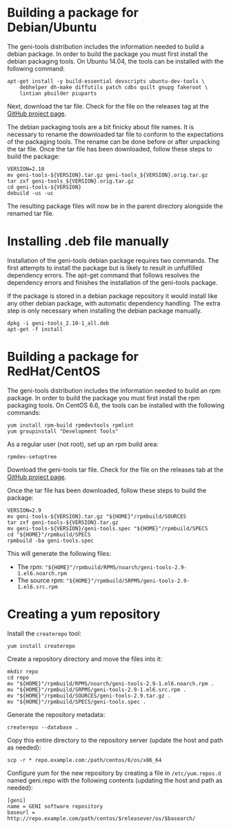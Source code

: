 # Building a package for Debian/Ubuntu

The geni-tools distribution includes the information needed to build a
debian package. In order to build the package you must first install
the debian packaging tools. On Ubuntu 14.04, the tools can be
installed with the following command:

```
apt-get install -y build-essential devscripts ubuntu-dev-tools \
    debhelper dh-make diffutils patch cdbs quilt gnupg fakeroot \
    lintian pbuilder piuparts
```

Next, download the tar file. Check for the file on the releases tag at
the [GitHub project page](https://github.com/GENI-NSF/geni-tools).

The debian packaging tools are a bit finicky about file names. It is
necessary to rename the downloaded tar file to conform to the
expectations of the packaging tools. The rename can be done before or
after unpacking the tar file. Once the tar file has been downloaded,
follow these steps to build the package:

```
VERSION=2.10
mv geni-tools-${VERSION}.tar.gz geni-tools_${VERSION}.orig.tar.gz
tar zxf geni-tools_${VERSION}.orig.tar.gz
cd geni-tools-${VERSION}
debuild -us -uc
```

The resulting package files will now be in the parent directory
alongside the renamed tar file.

# Installing .deb file manually
Installation of the geni-tools debian package requires two
commands. The first attempts to install the package but is likely to
result in unfulfilled dependency errors. The apt-get command that
follows resolves the dependency errors and finishes the installation
of the geni-tools package.

If the package is stored in a debian package repository it would
install like any other debian package, with automatic dependency
handling. The extra step is only necessary when installing the debian
package manually.

```
dpkg -i geni-tools_2.10-1_all.deb
apt-get -f install
```

# Building a package for RedHat/CentOS

The geni-tools distribution includes the information needed to build an
rpm package. In order to build the package you must first install
the rpm packaging tools. On CentOS 6.6, the tools can be
installed with the following commands:

```
yum install rpm-build rpmdevtools rpmlint
yum groupinstall "Development Tools"
```

As a regular user (not root), set up an rpm build area:

```
rpmdev-setuptree
```

Download the geni-tools tar file. Check for the file on the releases tab at
the [GitHub project page](https://github.com/GENI-NSF/geni-tools).

Once the tar file has been downloaded,
follow these steps to build the package:

```
VERSION=2.9
mv geni-tools-${VERSION}.tar.gz "${HOME}"/rpmbuild/SOURCES
tar zxf geni-tools-${VERSION}.tar.gz 
mv geni-tools-${VERSION}/geni-tools.spec "${HOME}"/rpmbuild/SPECS
cd "${HOME}"/rpmbuild/SPECS
rpmbuild -ba geni-tools.spec
```

This will generate the following files:
 * The rpm: `"${HOME}"/rpmbuild/RPMS/noarch/geni-tools-2.9-1.el6.noarch.rpm`
 * The source rpm: `"${HOME}"/rpmbuild/SRPMS/geni-tools-2.9-1.el6.src.rpm`

# Creating a yum repository

Install the `createrepo` tool:

```
yum install createrepo
```

Create a repository directory and move the files into it:

```
mkdir repo
cd repo
mv "${HOME}"/rpmbuild/RPMS/noarch/geni-tools-2.9-1.el6.noarch.rpm .
mv "${HOME}"/rpmbuild/SRPMS/geni-tools-2.9-1.el6.src.rpm .
mv "${HOME}"/rpmbuild/SOURCES/geni-tools-2.9.tar.gz .
mv "${HOME}"/rpmbuild/SPECS/geni-tools.spec .

```

Generate the repository metadata:

```
createrepo --database .
```

Copy this entire directory to the repository server
(update the host and path as needed):

```
scp -r * repo.example.com:/path/centos/6/os/x86_64
```

Configure yum for the new repository by creating a file
in `/etc/yum.repos.d` named geni.repo with the following
contents (updating the host and path as needed):

```
[geni]
name = GENI software repository
baseurl = http://repo.example.com/path/centos/$releasever/os/$basearch/
```
